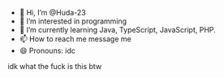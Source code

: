 - 👋 Hi, I’m @Huda-23
- 👀 I’m interested in programming
- 🌱 I’m currently learning Java, TypeScript, JavaScript, PHP.
- 📫 How to reach me message me
- 😄 Pronouns: idc

idk what the fuck is this btw

<!---
Huda-23/Huda-23 is a ✨ special ✨ repository because its `README.md` (this file) appears on your GitHub profile.
You can click the Preview link to take a look at your changes.
--->
